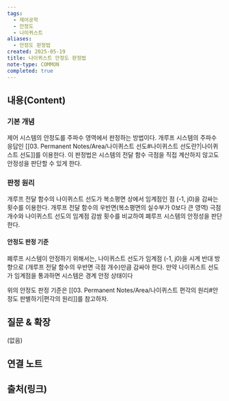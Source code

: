 ```yaml
---
tags:
  - 제어공학
  - 안정도
  - 나이퀴스트
aliases:
  - 안정도 판정법
created: 2025-05-19
title: 나이퀴스트 안정도 판정법
note-type: COMMON
completed: true
---
```


## 내용(Content)
### 기본 개념

제어 시스템의 안정도를 주파수 영역에서 판정하는 방법이다. 개루프 시스템의 주파수 응답인 [[03. Permanent Notes/Area/나이퀴스트 선도#나이퀴스트 선도란?|나이퀴스트 선도]]를 이용한다. 이 판정법은 시스템의 전달 함수 극점을 직접 계산하지 않고도 안정성을 판단할 수 있게 한다.

### 판정 원리

개루프 전달 함수의 나이퀴스트 선도가 복소평면 상에서 임계점인 점 (-1, j0)을 감싸는 횟수를 이용한다. 개루프 전달 함수의 우반면(복소평면의 실수부가 0보다 큰 영역) 극점 개수와 나이퀴스트 선도의 임계점 감쌈 횟수를 비교하여 폐루프 시스템의 안정성을 판단한다.

#### 안정도 판정 기준

폐루프 시스템이 안정하기 위해서는, 나이퀴스트 선도가 임계점 (-1, j0)을 시계 반대 방향으로 (개루프 전달 함수의 우반면 극점 개수)만큼 감싸야 한다. 만약 나이퀴스트 선도가 임계점을 통과하면 시스템은 경계 안정 상태이다

위의 안정도 판정 기준은 [[03. Permanent Notes/Area/나이퀴스트 편각의 원리#안정도 판별하기|편각의 원리]]를 참고하자.


## 질문 & 확장

(없음)

## 연결 노트

## 출처(링크)
